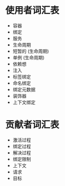 # 使用者词汇表

- 容器
- 绑定
- 服务
- 生命周期
- 短暂的 (生命周期)
- 单例 (生命周期)
- 依赖想
- 注入
- 标签绑定
- 命名绑定
- 绑定元数据
- 装饰器
- 上下文绑定

# 贡献者词汇表

- 激活过程
- 绑定过程
- 解决过程
- 绑定限制
- 上下文
- 请求
- 目标
